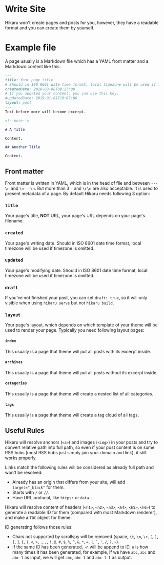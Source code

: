 Write Site
==========

Hikaru won't create pages and posts for you, however, they have a readable format and you can create them by yourself.

# Example file

A page usually is a Markdown file which has a YAML front matter and a Markdown content like this:

```markdown
---
title: Your page title
# Should in ISO 8601 date time format, local timezone will be used if timezone is omitted.
createdDate: 2018-08-08T09:27:00
# If you updated your content, you can use this key.
#updatedDate: 2019-01-01T19:07:00
layout: post
---
Text before more will become excerpt.

<!--more-->

# A Title

Content.

## Another Title

Content.
```

## Front matter

Front matter is written in YAML, which is in the head of file and between `---\n` and `\n---\n`. But more than 3 `-` and `\r\n` are also acceptable. It is used to present metadata of a page. By default Hikaru needs following 3 option:

### `title`

Your page's title, **NOT** URL, your page's URL depends on your page's filename.

### `created`

Your page's writing date. Should in ISO 8601 date time format, local timezone will be used if timezone is omitted.

### `updated`

Your page's modifying date. Should in ISO 8601 date time format, local timezone will be used if timezone is omitted.

### `draft`

If you've not finished your post, you can set `draft: true`, so it will only visible when using `hikaru serve` but not `hikaru build`.

### `layout`

Your page's layout, which depends on which template of your theme will be used to render your page. Typically you need following layout pages:

#### `index`

This usually is a page that theme will put all posts with its excerpt inside.

#### `archives`

This usually is a page that theme will put all posts without its excerpt inside.

#### `categories`

This usually is a page that theme will create a nested list of all categories.

#### `tags`

This usually is a page that theme will create a tag cloud of all tags.

## Useful Rules

Hikaru will resolve anchors (`<a>`) and images (`<img>`) in your posts and try to convert relative path into full path, so even if your post content is on some RSS hubs (most RSS hubs just simply join your domain and link), it still works properly.

Links match the following rules will be considered as already full path and won't be resolved:

- Already has an origin that differs from your site, will add `target="_black"` for them.
- Starts with `/` or `//`.
- Have URL protocol, like `https:` or `data:`.

Hikaru will resolve content of headers (`<h1>`, `<h2>`, `<h3>`, `<h4>`, `<h5>`, `<h6>`) to generate a readable ID for them (compared with most Markdown renderer), and make a `TOC` object for theme.

ID generating follows those rules:

- Chars not supported by scrollspy will be removed (space, `\t`, `\n`, `\r`, `(`, `)`, `[`, `]`, `{`, `}`, `<`, `>`, `.`, `,`, `!`, `@`, `#`, `$`, `%`, `^`, `&`, `*`, `=`, `|`, <code>\`</code>, `'`, `/`, `?`, `~`).
- If the same ID has been generated, `-n` will be append to ID, `n` is how many times it has been generated, for example, if we have `abc`, `abc` and `abc-1` as input, we will get `abc`, `abc-1` and `abc-1-1` as output.
